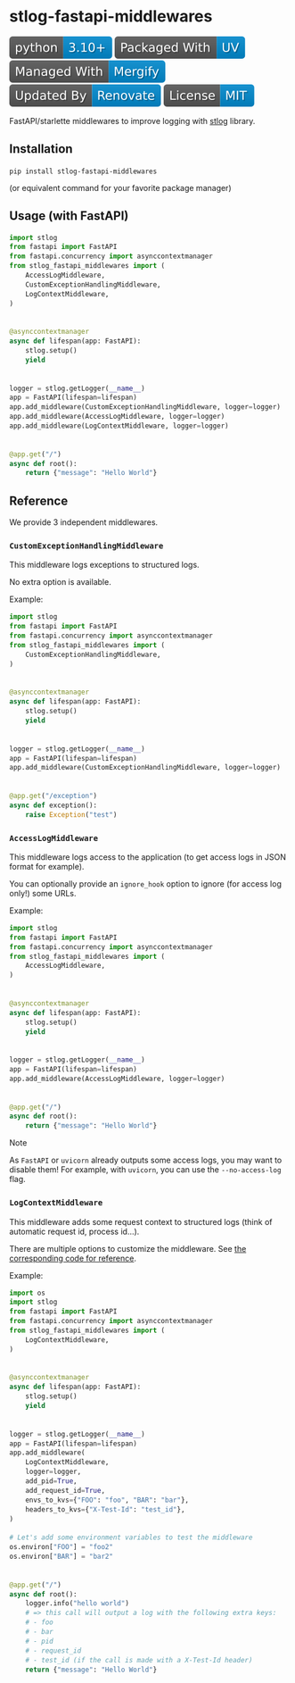 <!-- *** GENERATED FILE - DO NOT EDIT *** -->
<!-- This file was generated by jinja-tree (https://github.com/fabien-marty/jinja-tree) from the template file: README.md.jinja -->

# stlog-fastapi-middlewares

![Python Badge](https://raw.githubusercontent.com/fabien-marty/common/refs/heads/main/badges/python310plus.svg)
[![UV Badge](https://raw.githubusercontent.com/fabien-marty/common/refs/heads/main/badges/uv.svg)](https://docs.astral.sh/uv/)
[![Mergify Badge](https://raw.githubusercontent.com/fabien-marty/common/refs/heads/main/badges/mergify.svg)](https://mergify.com/)
[![Renovate Badge](https://raw.githubusercontent.com/fabien-marty/common/refs/heads/main/badges/renovate.svg)](https://docs.renovatebot.com/)
[![MIT Licensed](https://raw.githubusercontent.com/fabien-marty/common/refs/heads/main/badges/mit.svg)](https://en.wikipedia.org/wiki/MIT_License)

FastAPI/starlette middlewares to improve logging with [stlog](https://github.com/fabien-marty/stlog) library.

## Installation

`pip install stlog-fastapi-middlewares`

(or equivalent command for your favorite package manager)

## Usage (with FastAPI)

```python
import stlog
from fastapi import FastAPI
from fastapi.concurrency import asynccontextmanager
from stlog_fastapi_middlewares import (
    AccessLogMiddleware,
    CustomExceptionHandlingMiddleware,
    LogContextMiddleware,
)


@asynccontextmanager
async def lifespan(app: FastAPI):
    stlog.setup()
    yield


logger = stlog.getLogger(__name__)
app = FastAPI(lifespan=lifespan)
app.add_middleware(CustomExceptionHandlingMiddleware, logger=logger)
app.add_middleware(AccessLogMiddleware, logger=logger)
app.add_middleware(LogContextMiddleware, logger=logger)


@app.get("/")
async def root():
    return {"message": "Hello World"}

```

## Reference

We provide 3 independent middlewares.

### `CustomExceptionHandlingMiddleware`

This middleware logs exceptions to structured logs.

No extra option is available.

Example:

```python
import stlog
from fastapi import FastAPI
from fastapi.concurrency import asynccontextmanager
from stlog_fastapi_middlewares import (
    CustomExceptionHandlingMiddleware,
)


@asynccontextmanager
async def lifespan(app: FastAPI):
    stlog.setup()
    yield


logger = stlog.getLogger(__name__)
app = FastAPI(lifespan=lifespan)
app.add_middleware(CustomExceptionHandlingMiddleware, logger=logger)


@app.get("/exception")
async def exception():
    raise Exception("test")

```

### `AccessLogMiddleware`

This middleware logs access to the application (to get access logs in JSON format for example).

You can optionally provide an `ignore_hook` option to ignore (for access log only!) some URLs.

Example:

```python
import stlog
from fastapi import FastAPI
from fastapi.concurrency import asynccontextmanager
from stlog_fastapi_middlewares import (
    AccessLogMiddleware,
)


@asynccontextmanager
async def lifespan(app: FastAPI):
    stlog.setup()
    yield


logger = stlog.getLogger(__name__)
app = FastAPI(lifespan=lifespan)
app.add_middleware(AccessLogMiddleware, logger=logger)


@app.get("/")
async def root():
    return {"message": "Hello World"}

```

> [!NOTE]
> As `FastAPI` or `uvicorn` already outputs some access logs, you may want to disable them!
> For example, with `uvicorn`, you can use the `--no-access-log` flag.

### `LogContextMiddleware`

This middleware adds some request context to structured logs (think of automatic request id, process id...).

There are multiple options to customize the middleware. See [the corresponding code for reference](stlog_fastapi_middlewares/context.py).

Example:

```python
import os
import stlog
from fastapi import FastAPI
from fastapi.concurrency import asynccontextmanager
from stlog_fastapi_middlewares import (
    LogContextMiddleware,
)


@asynccontextmanager
async def lifespan(app: FastAPI):
    stlog.setup()
    yield


logger = stlog.getLogger(__name__)
app = FastAPI(lifespan=lifespan)
app.add_middleware(
    LogContextMiddleware,
    logger=logger,
    add_pid=True,
    add_request_id=True,
    envs_to_kvs={"FOO": "foo", "BAR": "bar"},
    headers_to_kvs={"X-Test-Id": "test_id"},
)

# Let's add some environment variables to test the middleware
os.environ["FOO"] = "foo2"
os.environ["BAR"] = "bar2"


@app.get("/")
async def root():
    logger.info("hello world")
    # => this call will output a log with the following extra keys:
    # - foo
    # - bar
    # - pid
    # - request_id
    # - test_id (if the call is made with a X-Test-Id header)
    return {"message": "Hello World"}

```